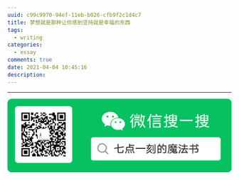 ```yaml
---
uuid: c99c9970-94ef-11eb-b026-cfb9f2c1d4c7
title: 梦想就是那种让你感到坚持就是幸福的东西
tags:
  - writing
categories:
  - essay
comments: true
date: 2021-04-04 10:45:16
description:
---
```




<!--more-->
<!-- 1. 发布前：删除草稿的 uuid -->
<!-- 2. 发布后：补充tag，category -->


---
![20200131220947.png](source/assets/images/leunggeorge.github.io-image-9o2i34.png)
